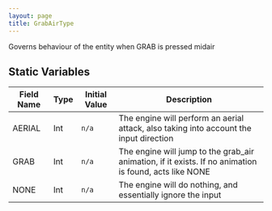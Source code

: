 ```yaml
---
layout: page
title: GrabAirType
---
```


Governs behaviour of the entity when GRAB is pressed midair

## Static Variables

| Field Name | Type | Initial Value | Description |
| ------------ | ------ | --------------- | ------------- |
| AERIAL | Int | `n/a` | The engine will perform an aerial attack, also taking into account the input direction |
| GRAB | Int | `n/a` | The engine will jump to the grab_air animation, if it exists. If no animation is found, acts like NONE |
| NONE | Int | `n/a` | The engine will do nothing, and essentially ignore the input |



